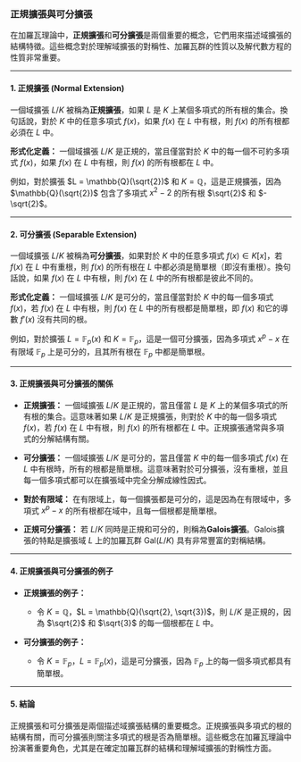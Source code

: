 ### **正規擴張與可分擴張**

在加羅瓦理論中，**正規擴張**和**可分擴張**是兩個重要的概念，它們用來描述域擴張的結構特徵。這些概念對於理解域擴張的對稱性、加羅瓦群的性質以及解代數方程的性質非常重要。

---

#### **1. 正規擴張 (Normal Extension)**

一個域擴張 $L/K$ 被稱為**正規擴張**，如果 $L$ 是 $K$ 上某個多項式的所有根的集合。換句話說，對於 $K$ 中的任意多項式 $f(x)$，如果 $f(x)$ 在 $L$ 中有根，則 $f(x)$ 的所有根都必須在 $L$ 中。

**形式化定義：** 
一個域擴張 $L/K$ 是正規的，當且僅當對於 $K$ 中的每一個不可約多項式 $f(x)$，如果 $f(x)$ 在 $L$ 中有根，則 $f(x)$ 的所有根都在 $L$ 中。

例如，對於擴張 $L = \mathbb{Q}(\sqrt{2})$ 和 $K = \mathbb{Q}$，這是正規擴張，因為 $\mathbb{Q}(\sqrt{2})$ 包含了多項式 $x^2 - 2$ 的所有根 $\sqrt{2}$ 和 $-\sqrt{2}$。

---

#### **2. 可分擴張 (Separable Extension)**

一個域擴張 $L/K$ 被稱為**可分擴張**，如果對於 $K$ 中的任意多項式 $f(x) \in K[x]$，若 $f(x)$ 在 $L$ 中有重根，則 $f(x)$ 的所有根在 $L$ 中都必須是簡單根（即沒有重根）。換句話說，如果 $f(x)$ 在 $L$ 中有根，則 $f(x)$ 在 $L$ 中的所有根都是彼此不同的。

**形式化定義：** 
一個域擴張 $L/K$ 是可分的，當且僅當對於 $K$ 中的每一個多項式 $f(x)$，若 $f(x)$ 在 $L$ 中有根，則 $f(x)$ 在 $L$ 中的所有根都是簡單根，即 $f(x)$ 和它的導數 $f'(x)$ 沒有共同的根。

例如，對於擴張 $L = \mathbb{F}_p(x)$ 和 $K = \mathbb{F}_p$，這是一個可分擴張，因為多項式 $x^p - x$ 在有限域 $\mathbb{F}_p$ 上是可分的，且其所有根在 $\mathbb{F}_p$ 中都是簡單根。

---

#### **3. 正規擴張與可分擴張的關係**

- **正規擴張：** 一個域擴張 $L/K$ 是正規的，當且僅當 $L$ 是 $K$ 上的某個多項式的所有根的集合。這意味著如果 $L/K$ 是正規擴張，則對於 $K$ 中的每一個多項式 $f(x)$，若 $f(x)$ 在 $L$ 中有根，則 $f(x)$ 的所有根都在 $L$ 中。正規擴張通常與多項式的分解結構有關。

- **可分擴張：** 一個域擴張 $L/K$ 是可分的，當且僅當 $K$ 中的每一個多項式 $f(x)$ 在 $L$ 中有根時，所有的根都是簡單根。這意味著對於可分擴張，沒有重根，並且每一個多項式都可以在擴張域中完全分解成線性因式。

- **對於有限域：** 在有限域上，每一個擴張都是可分的，這是因為在有限域中，多項式 $x^p - x$ 的所有根都在域中，且每一個根都是簡單根。

- **正規可分擴張：** 若 $L/K$ 同時是正規和可分的，則稱為**Galois擴張**。Galois擴張的特點是擴張域 $L$ 上的加羅瓦群 $\text{Gal}(L/K)$ 具有非常豐富的對稱結構。

---

#### **4. 正規擴張與可分擴張的例子**

- **正規擴張的例子：** 
  - 令 $K = \mathbb{Q}$，$L = \mathbb{Q}(\sqrt{2}, \sqrt{3})$，則 $L/K$ 是正規的，因為 $\sqrt{2}$ 和 $\sqrt{3}$ 的每一個根都在 $L$ 中。
  
- **可分擴張的例子：**
  - 令 $K = \mathbb{F}_p$，$L = \mathbb{F}_p(x)$，這是可分擴張，因為 $\mathbb{F}_p$ 上的每一個多項式都具有簡單根。

---

#### **5. 結論**

正規擴張和可分擴張是兩個描述域擴張結構的重要概念。正規擴張與多項式的根的結構有關，而可分擴張則關注多項式的根是否為簡單根。這些概念在加羅瓦理論中扮演著重要角色，尤其是在確定加羅瓦群的結構和理解域擴張的對稱性方面。